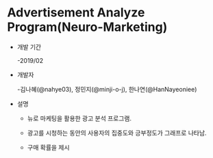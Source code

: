 # Advertisement Analyze Program(Neuro-Marketing)


* 개발 기간

  -2019/02
  


* 개발자

  -김나혜(@nahye03), 정민지(@minji-o-j), 한나연(@HanNayeoniee)
  
  

* 설명

  - 뉴로 마케팅을 활용한 광고 분석 프로그램.
  
  - 광고를 시청하는 동안의 사용자의 집중도와 긍부정도가 그래프로 나타남.
  
  - 구매 확률을 제시
